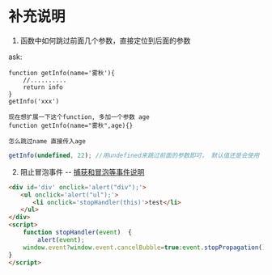 # 补充说明
1. 函数中如何跳过前面几个参数，直接定位到后面的参数

ask:
```
function getInfo(name='雾秋'){
	//..........
	return info
}
getInfo('xxx')

现在想扩展一下这个function, 多加一个参数 age
function getInfo(name="雾秋",age){}

怎么跳过name 直接传入age
```
```js
getInfo(undefined, 22); //用undefined来跳过前面的参数即可， 默认值还是会使用
```

2. 阻止冒泡事件 -- [捕获和冒泡等事件说明](https://blog.csdn.net/qianqianstd/article/details/74941875)
```html
<div id='div' onclick='alert("div");'>
　　<ul onclick='alert("ul");'>
　　　　<li onclick='stopHandler(this)'>test</li>
　　</ul>
</div>
<script>
	function stopHandler(event)  {
		alert(event);
    window.event?window.event.cancelBubble=true:event.stopPropagation(); // 这句是重点
}  
</script>
```
